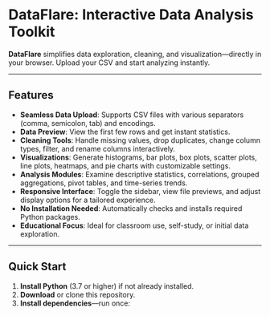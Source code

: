 # DataFlare: Interactive Data Analysis Toolkit

**DataFlare** simplifies data exploration, cleaning, and visualization—directly in your browser. Upload your CSV and start analyzing instantly.

---

## Features

- **Seamless Data Upload**: Supports CSV files with various separators (comma, semicolon, tab) and encodings.
- **Data Preview**: View the first few rows and get instant statistics.
- **Cleaning Tools**: Handle missing values, drop duplicates, change column types, filter, and rename columns interactively.
- **Visualizations**: Generate histograms, bar plots, box plots, scatter plots, line plots, heatmaps, and pie charts with customizable settings.
- **Analysis Modules**: Examine descriptive statistics, correlations, grouped aggregations, pivot tables, and time-series trends.
- **Responsive Interface**: Toggle the sidebar, view file previews, and adjust display options for a tailored experience.
- **No Installation Needed**: Automatically checks and installs required Python packages.
- **Educational Focus**: Ideal for classroom use, self-study, or initial data exploration.

---

## Quick Start

1. **Install Python** (3.7 or higher) if not already installed.
2. **Download** or clone this repository.
3. **Install dependencies**—run once:
